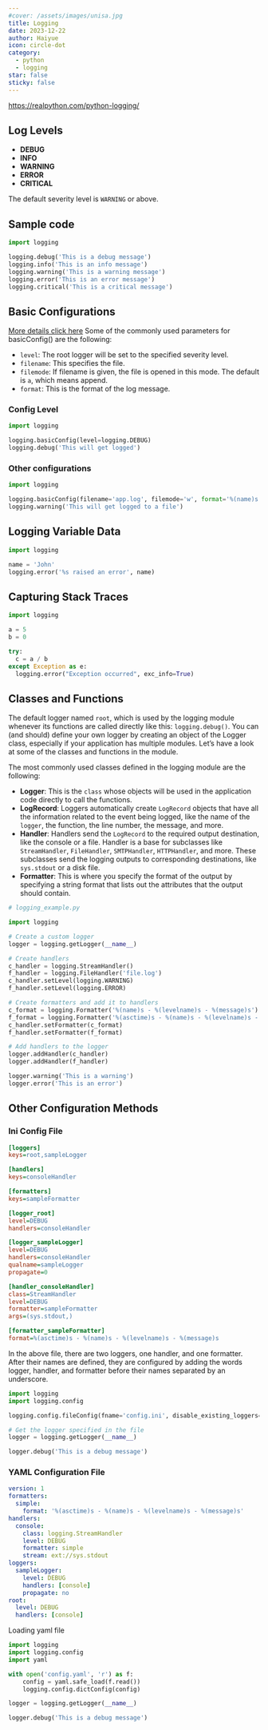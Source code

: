 ```yaml
---
#cover: /assets/images/unisa.jpg
title: Logging
date: 2023-12-22
author: Haiyue
icon: circle-dot
category:
  - python
  - logging
star: false
sticky: false
---
```

https://realpython.com/python-logging/

## Log Levels
* **DEBUG**
* **INFO**
* **WARNING**
* **ERROR**
* **CRITICAL**

The default severity level is `WARNING` or above.

## Sample code
``` python
import logging

logging.debug('This is a debug message')
logging.info('This is an info message')
logging.warning('This is a warning message')
logging.error('This is an error message')
logging.critical('This is a critical message')
```


## Basic Configurations
[More details click here](https://docs.python.org/3/library/logging.html#logging.basicConfig)
Some of the commonly used parameters for basicConfig() are the following:

* `level`: The root logger will be set to the specified severity level.
* `filename`: This specifies the file.
* `filemode`: If filename is given, the file is opened in this mode. The default is `a`, which means append.
* `format`: This is the format of the log message.


### Config Level
``` python
import logging

logging.basicConfig(level=logging.DEBUG)
logging.debug('This will get logged')
```
### Other configurations
``` python
import logging

logging.basicConfig(filename='app.log', filemode='w', format='%(name)s - %(levelname)s - %(message)s')
logging.warning('This will get logged to a file')
```

## Logging Variable Data
``` python
import logging

name = 'John'
logging.error('%s raised an error', name)
```

## Capturing Stack Traces
``` python
import logging

a = 5
b = 0

try:
  c = a / b
except Exception as e:
  logging.error("Exception occurred", exc_info=True)
```


## Classes and Functions
The default logger named `root`, which is used by the logging module whenever its functions are called directly like this: `logging.debug()`. You can (and should) define your own logger by creating an object of the Logger class, especially if your application has multiple modules. Let’s have a look at some of the classes and functions in the module.

The most commonly used classes defined in the logging module are the following:

* **Logger**: This is the `class` whose objects will be used in the application code directly to call the functions.
* **LogRecord**: Loggers automatically create `LogRecord` objects that have all the information related to the event being logged, like the name of the `logger`, the function, the line number, the message, and more.
* **Handler**: Handlers send the `LogRecord` to the required output destination, like the console or a file. Handler is a base for subclasses like `StreamHandler`, `FileHandler`, `SMTPHandler`, `HTTPHandler`, and more. These subclasses send the logging outputs to corresponding destinations, like `sys.stdout` or a disk file.
* **Formatter**: This is where you specify the format of the output by specifying a string format that lists out the attributes that the output should contain.

``` python
# logging_example.py

import logging

# Create a custom logger
logger = logging.getLogger(__name__)

# Create handlers
c_handler = logging.StreamHandler()
f_handler = logging.FileHandler('file.log')
c_handler.setLevel(logging.WARNING)
f_handler.setLevel(logging.ERROR)

# Create formatters and add it to handlers
c_format = logging.Formatter('%(name)s - %(levelname)s - %(message)s')
f_format = logging.Formatter('%(asctime)s - %(name)s - %(levelname)s - %(message)s')
c_handler.setFormatter(c_format)
f_handler.setFormatter(f_format)

# Add handlers to the logger
logger.addHandler(c_handler)
logger.addHandler(f_handler)

logger.warning('This is a warning')
logger.error('This is an error')
```


## Other Configuration Methods
### Ini Config File
``` ini
[loggers]
keys=root,sampleLogger

[handlers]
keys=consoleHandler

[formatters]
keys=sampleFormatter

[logger_root]
level=DEBUG
handlers=consoleHandler

[logger_sampleLogger]
level=DEBUG
handlers=consoleHandler
qualname=sampleLogger
propagate=0

[handler_consoleHandler]
class=StreamHandler
level=DEBUG
formatter=sampleFormatter
args=(sys.stdout,)

[formatter_sampleFormatter]
format=%(asctime)s - %(name)s - %(levelname)s - %(message)s
```
In the above file, there are two loggers, one handler, and one formatter. After their names are defined, they are configured by adding the words logger, handler, and formatter before their names separated by an underscore.
``` python
import logging
import logging.config

logging.config.fileConfig(fname='config.ini', disable_existing_loggers=False)

# Get the logger specified in the file
logger = logging.getLogger(__name__)

logger.debug('This is a debug message')
```

### YAML Configuration File
``` yaml
version: 1
formatters:
  simple:
    format: '%(asctime)s - %(name)s - %(levelname)s - %(message)s'
handlers:
  console:
    class: logging.StreamHandler
    level: DEBUG
    formatter: simple
    stream: ext://sys.stdout
loggers:
  sampleLogger:
    level: DEBUG
    handlers: [console]
    propagate: no
root:
  level: DEBUG
  handlers: [console]
```

Loading yaml file
``` python
import logging
import logging.config
import yaml

with open('config.yaml', 'r') as f:
    config = yaml.safe_load(f.read())
    logging.config.dictConfig(config)

logger = logging.getLogger(__name__)

logger.debug('This is a debug message')
```